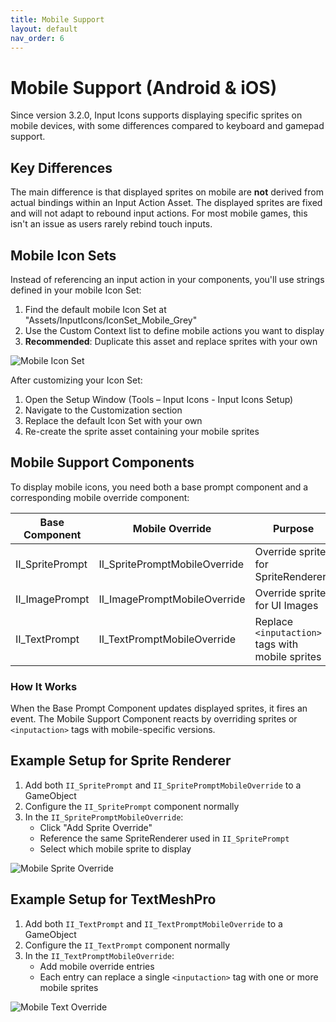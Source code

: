 ```yaml
---
title: Mobile Support
layout: default
nav_order: 6
---
```


# Mobile Support (Android & iOS)

Since version 3.2.0, Input Icons supports displaying specific sprites on mobile devices, with some differences compared to keyboard and gamepad support.

## Key Differences

The main difference is that displayed sprites on mobile are **not** derived from actual bindings within an Input Action Asset. The displayed sprites are fixed and will not adapt to rebound input actions. For most mobile games, this isn't an issue as users rarely rebind touch inputs.

## Mobile Icon Sets

Instead of referencing an input action in your components, you'll use strings defined in your mobile Icon Set:

1. Find the default mobile Icon Set at "Assets/InputIcons/IconSet_Mobile_Grey"
2. Use the Custom Context list to define mobile actions you want to display
3. **Recommended**: Duplicate this asset and replace sprites with your own

![Mobile Icon Set](/input-icons-documentation/assets/images/mobile-icon-set.png)

After customizing your Icon Set:
1. Open the Setup Window (Tools – Input Icons - Input Icons Setup)
2. Navigate to the Customization section
3. Replace the default Icon Set with your own
4. Re-create the sprite asset containing your mobile sprites

## Mobile Support Components

To display mobile icons, you need both a base prompt component and a corresponding mobile override component:

| Base Component | Mobile Override | Purpose |
|----------------|-----------------|---------|
| II_SpritePrompt | II_SpritePromptMobileOverride | Override sprites for SpriteRenderers |
| II_ImagePrompt | II_ImagePromptMobileOverride | Override sprites for UI Images |
| II_TextPrompt | II_TextPromptMobileOverride | Replace `<inputaction>` tags with mobile sprites |

### How It Works

When the Base Prompt Component updates displayed sprites, it fires an event. The Mobile Support Component reacts by overriding sprites or `<inputaction>` tags with mobile-specific versions.

## Example Setup for Sprite Renderer

1. Add both `II_SpritePrompt` and `II_SpritePromptMobileOverride` to a GameObject
2. Configure the `II_SpritePrompt` component normally
3. In the `II_SpritePromptMobileOverride`:
   - Click "Add Sprite Override"
   - Reference the same SpriteRenderer used in `II_SpritePrompt`
   - Select which mobile sprite to display

![Mobile Sprite Override](/input-icons-documentation/assets/images/mobile-sprite-override.png)

## Example Setup for TextMeshPro

1. Add both `II_TextPrompt` and `II_TextPromptMobileOverride` to a GameObject
2. Configure the `II_TextPrompt` component normally
3. In the `II_TextPromptMobileOverride`:
   - Add mobile override entries
   - Each entry can replace a single `<inputaction>` tag with one or more mobile sprites

![Mobile Text Override](/input-icons-documentation/assets/images/mobile-text-override.png)